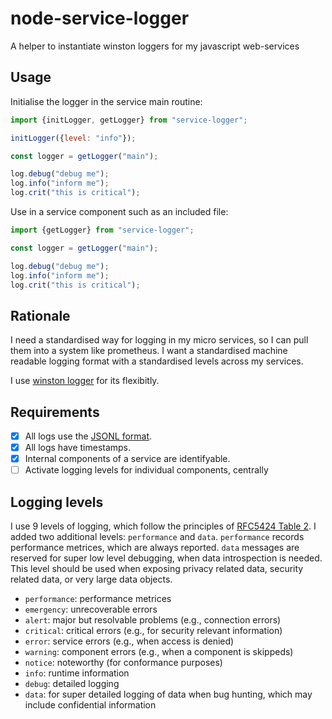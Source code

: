 # node-service-logger

A helper to instantiate winston loggers for my javascript web-services

## Usage

Initialise the logger in the service main routine:

```js
import {initLogger, getLogger} from "service-logger";

initLogger({level: "info"});

const logger = getLogger("main");

log.debug("debug me");
log.info("inform me");
log.crit("this is critical");
```

Use in a service component such as an included file: 

```js
import {getLogger} from "service-logger";

const logger = getLogger("main");

log.debug("debug me");
log.info("inform me");
log.crit("this is critical");
```

## Rationale

I need a standardised way for logging in my micro services, so I can pull them into a system like prometheus. I want a standardised machine readable logging format with a standardised levels across my services.

I use [winston logger](https://www.npmjs.com/package/winston) for its flexibitly.

## Requirements 

- [x] All logs use the [JSONL format](https://jsonlines.org/). 
- [x] All logs have timestamps.
- [x] Internal components of a service are identifyable. 
- [ ] Activate logging levels for individual components, centrally 

## Logging levels

I use 9 levels of logging, which follow the principles of [RFC5424 Table 2](https://www.rfc-editor.org/rfc/rfc5424#section-6.2.1). I added two additional levels: `performance` and `data`. `performance` records performance metrices, which are always reported. `data` messages are reserved for super low level debugging, when data introspection is needed. This level should be used when exposing privacy related data, security related data, or very large data objects. 

- `performance`: performance metrices
- `emergency`: unrecoverable errors
- `alert`: major but resolvable problems (e.g., connection errors)
- `critical`: critical errors (e.g., for security relevant information)
- `error`: service errors (e.g., when access is denied)
- `warning`: component errors (e.g., when a component is skippeds)
- `notice`: noteworthy (for conformance purposes)
- `info`: runtime information
- `debug`: detailed logging
- `data`: for super detailed logging of data when bug hunting, which may include confidential information
